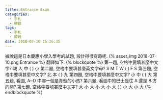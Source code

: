 ```yaml
---
title: Entrance Exam
categories:
  - 手札
  - 轉錄
tags:
  - 手札
  - 轉錄
date: 2018-07-10 15:26:35
---
```

據說這是日本慶應小學入學考的試題, 設計得很有趣呢.
{% asset_img 2018-07-10.png Entrance %}
翻譯如下:
{% blockquote %}
第一題, 空格中要填甚麼中文字? 親 人 中  (   ) 小
第二題, 空格中要填甚麼英文字母? S M T W ( ) F S
第三題, 空格中要填甚麼中文字? 北 本 ( ) 九
第四題, 空格中要填甚麼中文字? 小 中 ( ) 大
第五題, 看圖, A~D 中哪一個是青蛙的小孩?
第六題, 看圖中的巴士是往 A 還是 B 方向開?
第七題, 空格中要填甚麼中文字? 大 小 大 小 大 小 大 ( ) 小 大 小 大
{% endblockquote %}